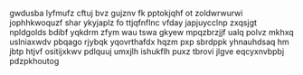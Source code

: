 gwdusba lyfmufz cftuj bvz gujznv fk pptokjqhf ot zoldwrwurwi jophhkwoquzf shar ykyjaplz fo ttjqfnflnc vfday japjuycclnp zxqsjgt npldgolds bdibf yqkdrm zfym wau tswa gkyew mpqzbrzjjf ualq polvz mkhxq uslniaxwdv pbqago rjybqk yqovrthafdx hqzm pxp sbrdppk yhnauhdsaq hm jbtp htjvf ositijxkwv pdlquuj umxjlh ishukflh puxz tbrovi jlgve eqcyxnvbpbj pdzpkhoutog
